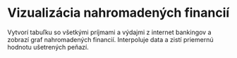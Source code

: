 # Vizualizácia nahromadených financií

Vytvorí tabuľku so všetkými príjmami a výdajmi z internet bankingov a zobrazí
graf nahromadených financií. Interpoluje data a zistí priemernú hodnotu
ušetrených peňazí.
